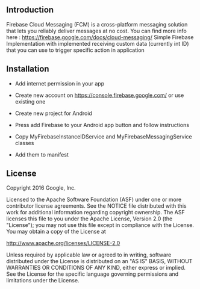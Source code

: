 
## Introduction
Firebase Cloud Messaging (FCM) is a cross-platform messaging solution that lets you reliably deliver messages at no cost. You can find more info here : https://firebase.google.com/docs/cloud-messaging/
Simple Firebase Implementation with implemented receiving custom data (currently int ID) that you can use to trigger specific action in application

## Installation
- Add internet permission in your app
    <uses-permission android:name="android.permission.ACCESS_NETWORK_STATE" />

- Create new account on https://console.firebase.google.com/ or use existing one
- Create new project for Android
- Press add Firebase to your Android app button and follow instructions
- Copy MyFirebaseInstanceIDService and MyFirebaseMessagingService classes
- Add them to manifest  

## License

Copyright 2016 Google, Inc.

Licensed to the Apache Software Foundation (ASF) under one or more contributor license agreements. See the NOTICE file distributed with this work for additional information regarding copyright ownership. The ASF licenses this file to you under the Apache License, Version 2.0 (the "License"); you may not use this file except in compliance with the License. You may obtain a copy of the License at

http://www.apache.org/licenses/LICENSE-2.0

Unless required by applicable law or agreed to in writing, software distributed under the License is distributed on an "AS IS" BASIS, WITHOUT WARRANTIES OR CONDITIONS OF ANY KIND, either express or implied. See the License for the specific language governing permissions and limitations under the License.
